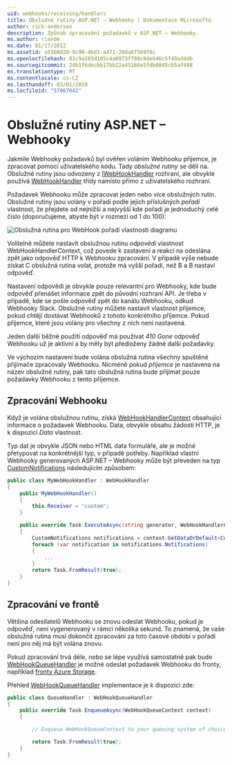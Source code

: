 ```yaml
---
uid: webhooks/receiving/handlers
title: Obslužné rutiny ASP.NET – Webhooky | Dokumentace Microsoftu
author: rick-anderson
description: Způsob zpracování požadavků v ASP.NET – Webhooky.
ms.author: riande
ms.date: 01/17/2012
ms.assetid: a55b0d20-9c90-4bd3-a471-20da6f569f0c
ms.openlocfilehash: 01c9a283d105c4a0973ff88c8de646c5f49a34db
ms.sourcegitcommit: 24b1f6decbb17bb22a45166e5fdb0845c65af498
ms.translationtype: MT
ms.contentlocale: cs-CZ
ms.lasthandoff: 03/01/2019
ms.locfileid: "57067642"
---
```

# <a name="aspnet-webhooks-handlers"></a>Obslužné rutiny ASP.NET – Webhooky

Jakmile Webhooky požadavků byl ověřen voláním Webhooku příjemce, je zpracovat pomocí uživatelského kódu. Tady *obslužné rutiny* se dělí na. Obslužné rutiny jsou odvozeny z [IWebHookHandler](https://github.com/aspnet/WebHooks/blob/master/src/Microsoft.AspNet.WebHooks.Receivers/WebHooks/WebHookHandler.cs) rozhraní, ale obvykle používá [WebHookHandler](https://github.com/aspnet/WebHooks/blob/master/src/Microsoft.AspNet.WebHooks.Receivers/WebHooks/WebHookHandler.cs) třídy namísto přímo z uživatelského rozhraní.

Požadavek Webhooku může zpracovat jeden nebo více obslužných rutin. Obslužné rutiny jsou volány v pořadí podle jejich příslušných *pořadí* vlastnost, že přejdete od nejnižší a nejvyšší kde pořadí je jednoduchý celé číslo (doporučujeme, abyste být v rozmezí od 1 do 100):

![Obslužná rutina pro WebHook pořadí vlastnosti diagramu](_static/Handlers.png)

Volitelně můžete nastavit obslužnou rutinu *odpovědi* vlastnost WebHookHandlerContext, což povede k zastavení a reakci na odeslána zpět jako odpověď HTTP k Webhooku zpracování. V případě výše nebude získat C obslužná rutina volat, protože má vyšší pořadí, než B a B nastaví odpověď.

Nastavení odpovědi je obvykle pouze relevantní pro Webhooky, kde bude odpověď přenášet informace zpět do původní rozhraní API. Je třeba v případě, kde se pošle odpověď zpět do kanálu Webhooku, odkud Webhooky Slack. Obslužné rutiny můžete nastavit vlastnost příjemce, pokud chtějí dostávat Webhooků z tohoto konkrétního příjemce. Pokud příjemce, které jsou volány pro všechny z nich není nastavená.

Jeden další běžné použití odpověď má používat *410 Gone* odpověď Webhooku už je aktivní a by měly být předloženy žádné další požadavky.

Ve výchozím nastavení bude volána obslužná rutina všechny spuštěné přijímače zpracovaly Webhooku. Nicméně pokud *příjemce* je nastavena na název obslužné rutiny, pak tato obslužná rutina bude přijímat pouze požadavky Webhooku z tento příjemce.

## <a name="processing-a-webhook"></a>Zpracování Webhooku

Když je volána obslužnou rutinu, získá [WebHookHandlerContext](https://github.com/aspnet/WebHooks/blob/master/src/Microsoft.AspNet.WebHooks.Receivers/WebHooks/WebHookHandlerContext.cs) obsahující informace o požadavek Webhooku. Data, obvykle obsahu žádosti HTTP, je k dispozici *Data* vlastnost.

Typ dat je obvykle JSON nebo HTML data formuláře, ale je možné přetypovat na konkrétnější typ, v případě potřeby. Například vlastní Webhooky generovaných ASP.NET – Webhooky může být převeden na typ [CustomNotifications](https://github.com/aspnet/WebHooks/blob/master/src/Microsoft.AspNet.WebHooks.Receivers.Custom/WebHooks/CustomNotifications.cs) následujícím způsobem:

```csharp
public class MyWebHookHandler : WebHookHandler
{
    public MyWebHookHandler()
    {
        this.Receiver = "custom";
    }

    public override Task ExecuteAsync(string generator, WebHookHandlerContext context)
    {
        CustomNotifications notifications = context.GetDataOrDefault<CustomNotifications>();
        foreach (var notification in notifications.Notifications)
        {
            ...
        }
        return Task.FromResult(true);
    }
}
```

  ## <a name="queued-processing"></a>Zpracování ve frontě

Většina odesílatelů Webhooku se znovu odeslat Webhooku, pokud je odpověď, není vygenerovaný v rámci několika sekund. To znamená, že vaše obslužná rutina musí dokončit zpracování za toto časové období v pořadí není pro něj má být volána znovu.

Pokud zpracování trvá déle, nebo se lépe využívá samostatně pak bude [WebHookQueueHandler](https://github.com/aspnet/WebHooks/blob/master/src/Microsoft.AspNet.WebHooks.Receivers/WebHooks/WebHookQueueHandler.cs) je možné odeslat požadavek Webhooku do fronty, například [fronty Azure Storage](https://msdn.microsoft.com/library/azure/dd179353.aspx).

Přehled [WebHookQueueHandler](https://github.com/aspnet/WebHooks/blob/master/src/Microsoft.AspNet.WebHooks.Receivers/WebHooks/WebHookQueueHandler.cs) implementace je k dispozici zde:

```csharp
public class QueueHandler : WebHookQueueHandler
{
    public override Task EnqueueAsync(WebHookQueueContext context)
    {

        // Enqueue WebHookQueueContext to your queuing system of choice

        return Task.FromResult(true);
    }
}
```
